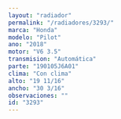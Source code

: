 ```yaml
---
layout: "radiador"
permalink: "/radiadores/3293/"
marca: "Honda"
modelo: "Pilot"
ano: "2018"
motor: "V6 3.5"
transmision: "Automática"
parte: "190105J6A01"
clima: "Con clima"
alto: "19 11/16"
ancho: "30 3/16"
observaciones: ""
id: "3293"
---
```


